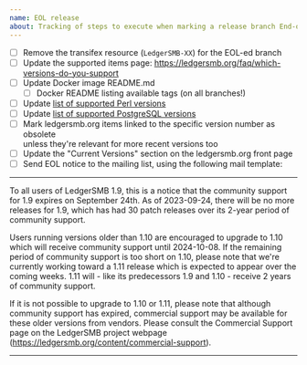 ```yaml
---
name: EOL release
about: Tracking of steps to execute when marking a release branch End-of-Life
---
```



* [ ] Remove the transifex resource (`LedgerSMB-XX`) for the EOL-ed branch
* [ ] Update the supported items page: https://ledgersmb.org/faq/which-versions-do-you-support
* [ ] Update Docker image README.md
  * [ ] Docker README listing available tags (on all branches!)
* [ ] Update [list of supported Perl versions](https://ledgersmb.org/faq/which-versions-perl-does-ledgersmb-support)
* [ ] Update [list of supported PostgreSQL versions](https://ledgersmb.org/faq/installation/what-versions-postgresql-does-ledgersmb-support)
* [ ] Mark ledgersmb.org items linked to the specific version number as obsolete  
      unless they're relevant for more recent versions too
* [ ] Update the "Current Versions" section on the ledgersmb.org front page
* [ ] Send EOL notice to the mailing list, using the following mail template:

----

To all users of LedgerSMB 1.9, this is a notice that the community support for 1.9 expires on September 24th. As of 2023-09-24, there will be no more releases for 1.9, which has had 30 patch releases over its 2-year period of community support.

Users running versions older than 1.10 are encouraged to upgrade to 1.10 which will receive community support until 2024-10-08. If the remaining period of community support is too short on 1.10, please note that we're currently working toward a 1.11 release which is expected to appear over the coming weeks. 1.11 will - like its predecessors 1.9 and 1.10 - receive 2 years of community support.

If it is not possible to upgrade to 1.10 or 1.11, please note that although community support has expired, commercial support may be available for these older versions from vendors. Please consult the Commercial Support page on the LedgerSMB project webpage (https://ledgersmb.org/content/commercial-support).

----
